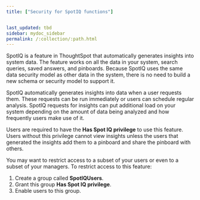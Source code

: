 ```yaml
---
title: ["Security for SpotIQ functions"]


last_updated: tbd
sidebar: mydoc_sidebar
permalink: /:collection/:path.html
---
```

SpotIQ is a feature in ThoughtSpot that automatically generates insights into
system data. The feature works on all the data in your system, search queries,
saved answers, and pinboards. Because SpotIQ uses the same data security model
as other data in the system, there is no need to build a new schema or security
model to support it.

SpotIQ automatically generates insights into data when a user requests them.
These requests can be run immediately or users can schedule regular analysis.
SpotIQ requests for insights can put additional load on your system depending on
the amount of data being analyzed and how frequently users make use of it.

Users are required to have the **Has Spot IQ privilege** to use this feature.
Users without this privilege cannot view insights unless the users that
generated the insights add them to a pinboard and share the pinboard with others.

You may want to restrict access to a subset of your users or even to a subset of
your managers. To restrict access to this feature:

1. Create a group called **SpotIQUsers**.
2. Grant this group **Has Spot IQ privilege**.
3. Enable users to this group.

